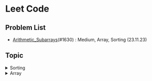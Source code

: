 # Leet Code

## Problem List

- [Arithmetic_Subarrays](./Arithmetic_Subarrays.py)(#1630) : Medium, Array, Sorting (23.11.23)


## Topic
<details> 
<summary>Sorting</summary>
<div markdown="1">

- [Arithmetic_Subarrays](./Arithmetic_Subarrays.py)(#1630) : Medium, Array, Sorting (23.11.23)

</div>
</details>

<details> 
<summary>Array</summary>
<div markdown="1">

- [Arithmetic_Subarrays](./Arithmetic_Subarrays.py)(#1630) : Medium, Array, Sorting (23.11.23)

</div>
</details>
